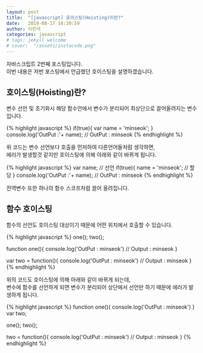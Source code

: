 ```yaml
---
layout: post
title:  "[javascript] 호이스팅(Hoisting)이란?"
date:   2019-08-17 18:30:59
author: 이민석
categories: javascript
# tags:	jekyll welcome
# cover:  "/assets/instacode.png"
---
```


자바스크립트 2번째 포스팅입니다.   
이번 내용은 저번 포스팅에서 언급했던 호이스팅을 설명하겠습니다.    



## 호이스팅(Hoisting)란?
변수 선언 및 초기화시 해당 함수안에서 변수가 분리되어 최상단으로 끌어올려지는 변수입니다.

{% highlight javascript %}
if(true){
  var name = 'minseok';
}
console.log('OutPut :'+ name); // OutPut : minseok
{% endhighlight %}

위 코드는 변수 선언보다 호출을 먼저하여 다른언어들처럼 생각하면,   
에러가 발생할것 같지만 호이스팅에 의해 아래와 같이 바뀌게 됩니다.

{% highlight javascript %}
var name; // 선언
if(true){
  name = 'minseok'; // 할당
}
console.log('OutPut :'+ name); // OutPut : minseok
{% endhighlight %}

전역변수 또한 하나의 함수 스코프처럼 끌어 올려집니다.
    
    
    

## 함수 호이스팅
함수의 선언도 호이스팅 대상이기 때문에 어떤 위치에서 호출할 수 있습니다.

{% highlight javascript %}
one();
two();

function one(){
  console.log('OutPut : minseok') // Output : minseok
}

var two = function(){
    console.log('OutPut : minseok') // Output : minseok
}
{% endhighlight %}

위의 코드도 호이스팅에 의해 아래와 같이 바뀌게 되는데,   
변수에 함수를 선언하게 되면 변수가 분리되어 상단에서 선언만 하기 때문에 에러가 발생하게 됩니다.

{% highlight javascript %}
function one(){
  console.log('OutPut : minseok')
}
var two;

one();
two();

two = function(){
    console.log('OutPut : minseok') // Output : minseok
}
{% endhighlight %}
